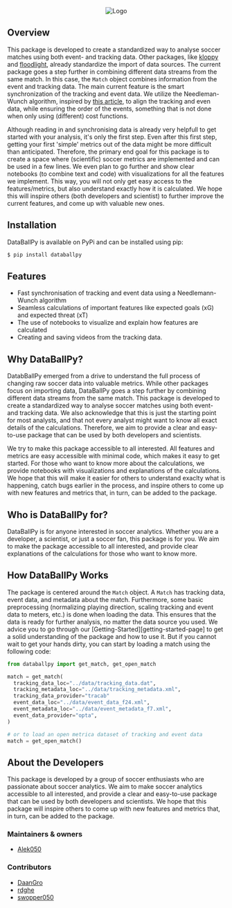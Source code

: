 [floodlight-url]:https://github.com/floodlight-sports/floodlight
[kloppy-url]:https://github.com/PySport/kloppy
[soccer-sync-url]: https://kwiatkowski.io/sync.soccer
[example-url]: https://databallpy.readthedocs.io/en/latest/example.html

<div align="center">
  <img src="https://github.com/Alek050/databallpy/assets/49450063/56100e87-c680-4dc1-82e5-4aa8fdbc8a34" alt="Logo">
</div>

## Overview
This package is developed to create a standardized way to analyse soccer matches using both event- and tracking data. Other packages, like [kloppy][kloppy-url] and [floodlight][floodlight-url], already standardize the import of data sources. The current package goes a step further in combining different data streams from the same match. In this case, the `Match` object combines information from the event and tracking data. The main current feature is the smart synchronization of the tracking and event data. We utilize the Needleman-Wunch algorithm, inspired by [this article][soccer-sync-url], to align the tracking and even data, while ensuring the order of the events, something that is not done when only using (different) cost functions.

Although reading in and synchronising data is already very helpfull to get started with your analysis, it's only the first step. Even after this first step, getting your first 'simple' metrics out of the data might be more difficult than anticipated. Therefore, the primary end goal for this package is to create a space where (scientific) soccer metrics are implemented and can be used in a few lines. We even plan to go further and show clear notebooks (to combine text and code) with visualizations for all the features we implement. This way, you will not only get easy access to the features/metrics, but also understand exactly how it is calculated. We hope this will inspire others (both developers and scientist) to further improve the current features, and come up with valuable new ones. 

## Installation
DataBallPy is available on PyPi and can be installed using pip:

```bash
$ pip install databallpy
```

## Features
- Fast synchronisation of tracking and event data using a Needlemann-Wunch algorithm
- Seamless calculations of important features like expected goals (xG) and expected threat (xT)
- The use of notebooks to visualize and explain how features are calculated
- Creating and saving videos from the tracking data.

## Why DataBallPy?
DatabBallPy emerged from a drive to understand the full process of changing raw soccer data into valuable metrics. While other packages focus on importing data, DataBallPy goes a step further by combining different data streams from the same match. This package is developed to create a standardized way to analyse soccer matches using both event- and tracking data. We also acknowledge that this is just the starting point for most analysts, and that not every analyst might want to know all exact details of the calculations. Therefore, we aim to provide a clear and easy-to-use package that can be used by both developers and scientists.

We try to make this package accessible to all interested. All features and metrics are easy accessible with minimal code, which makes it easy to get started. For those who want to know more about the calculations, we provide notebooks with visualizations and explanations of the calculations. We hope that this will make it easier for others to understand exaclty what is happening, catch bugs earlier in the process, and inspire others to come up with new features and metrics that, in turn, can be added to the package. 

## Who is DataBallPy for?
DataBallPy is for anyone interested in soccer analytics. Whether you are a developer, a scientist, or just a soccer fan, this package is for you. We aim to make the package accessible to all interested, and provide clear explanations of the calculations for those who want to know more.

## How DataBallPy Works
The package is centered around the `Match` object. A `Match` has tracking data, event data, and metadata about the match.
Furthermore, some basic preprocessing (normalizing playing direction, scaling tracking and event data to meters, etc.) is done when loading the data. This ensures that the data is ready for further analysis, no matter the data source you used. We advice you to go through our [Getting-Started][getting-started-page] to get a solid understanding of the package and how to use it. But if you cannot wait to get your hands dirty, you can start by loading a match using the following code:

```python
from databallpy import get_match, get_open_match

match = get_match(
  tracking_data_loc="../data/tracking_data.dat",
  tracking_metadata_loc="../data/tracking_metadata.xml",
  tracking_data_provider="tracab"
  event_data_loc="../data/event_data_f24.xml",
  event_metadata_loc="../data/event_metadata_f7.xml",
  event_data_provider="opta",
)

# or to load an open metrica dataset of tracking and event data
match = get_open_match()
```

## About the Developers
This package is developed by a group of soccer enthusiasts who are passionate about soccer analytics. We aim to make soccer analytics accessible to all interested, and provide a clear and easy-to-use package that can be used by both developers and scientists. We hope that this package will inspire others to come up with new features and metrics that, in turn, can be added to the package.

### Maintainers & owners

- [Alek050](https://github.com/Alek050/)

### Contributors

- [DaanGro](https://github.com/DaanGro/)
- [rdghe](https://github.com/rdghe/)
- [swopper050](https://github.com/Swopper050)
